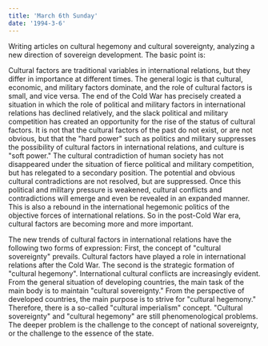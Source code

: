 ```yaml
---
title: 'March 6th Sunday'
date: '1994-3-6'
---
```


Writing articles on cultural hegemony and cultural sovereignty, analyzing a new direction of sovereign development. The basic point is:

Cultural factors are traditional variables in international relations, but they differ in importance at different times. The general logic is that cultural, economic, and military factors dominate, and the role of cultural factors is small, and vice versa. The end of the Cold War has precisely created a situation in which the role of political and military factors in international relations has declined relatively, and the slack political and military competition has created an opportunity for the rise of the status of cultural factors. It is not that the cultural factors of the past do not exist, or are not obvious, but that the "hard power" such as politics and military suppresses the possibility of cultural factors in international relations, and culture is "soft power." The cultural contradiction of human society has not disappeared under the situation of fierce political and military competition, but has relegated to a secondary position. The potential and obvious cultural contradictions are not resolved, but are suppressed. Once this political and military pressure is weakened, cultural conflicts and contradictions will emerge and even be revealed in an expanded manner. This is also a rebound in the international hegemonic politics of the objective forces of international relations. So in the post-Cold War era, cultural factors are becoming more and more important.

The new trends of cultural factors in international relations have the following two forms of expression: First, the concept of "cultural sovereignty" prevails. Cultural factors have played a role in international relations after the Cold War. The second is the strategic formation of "cultural hegemony". International cultural conflicts are increasingly evident. From the general situation of developing countries, the main task of the main body is to maintain "cultural sovereignty." From the perspective of developed countries, the main purpose is to strive for "cultural hegemony." Therefore, there is a so-called "cultural imperialism" concept. "Cultural sovereignty" and "cultural hegemony" are still phenomenological problems. The deeper problem is the challenge to the concept of national sovereignty, or the challenge to the essence of the state.

